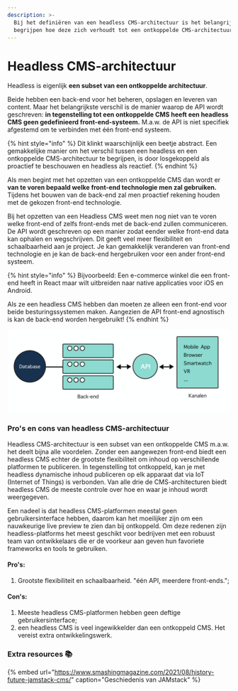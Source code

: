 ```yaml
---
description: >-
  Bij het definiëren van een headless CMS-architectuur is het belangrijk om te
  begrijpen hoe deze zich verhoudt tot een ontkoppelde CMS-architectuur.
---
```


# Headless CMS-architectuur

Headless is eigenlijk **een subset van een ontkoppelde architectuur**. 

Beide hebben een back-end voor het beheren, opslagen en leveren van content. Maar het belangrijkste verschil is de manier waarop de API wordt geschreven: **in tegenstelling tot een ontkoppelde CMS heeft een headless CMS geen gedefinieerd front-end-systeem.** M.a.w. de API is niet specifiek afgestemd om te verbinden met één front-end systeem.

{% hint style="info" %}
Dit klinkt waarschijnlijk een beetje abstract. Een gemakkelijke manier om het verschil tussen een headless en een ontkoppelde CMS-architectuur te begrijpen, is door losgekoppeld als proactief te beschouwen en headless als reactief.
{% endhint %}

Als men begint met het opzetten van een ontkoppelde CMS dan wordt er **van te voren bepaald welke front-end technologie men zal gebruiken.** Tijdens het bouwen van de back-end zal men proactief rekening houden met de gekozen front-end technologie.

Bij het opzetten van een Headless CMS weet men nog niet van te voren welke front-end of zelfs front-ends met de back-end zullen communiceren. De API wordt geschreven op een manier zodat eender welke front-end data kan ophalen en wegschrijven. Dit geeft veel meer flexibiliteit en schaalbaarheid aan je project. Je kan gemakkelijk veranderen van front-end technologie en je kan de back-end hergebruiken voor een ander front-end systeem.

{% hint style="info" %}
Bijvoorbeeld: Een e-commerce winkel die een front-end heeft in React maar wilt uitbreiden naar native applicaties voor iOS en Android. 

Als ze een headless CMS hebben dan moeten ze alleen een front-end voor beide besturingssystemen maken. Aangezien de API front-end agnostisch is kan de back-end worden hergebruikt! 
{% endhint %}

![Headless CMS-Architectuur](../../.gitbook/assets/image%20%2852%29.png)

### Pro's en cons van headless CMS-architectuur

Headless CMS-architectuur is een subset van een ontkoppelde CMS m.a.w. het deelt  bijna alle voordelen. Zonder een aangewezen front-end biedt een headless CMS echter de grootste flexibiliteit om inhoud op verschillende platformen te publiceren. In tegenstelling tot ontkoppeld, kan je met headless dynamische inhoud publiceren op elk apparaat dat via IoT \(Internet of Things\) is verbonden. Van alle drie de CMS-architecturen biedt headless CMS de meeste controle over hoe en waar je inhoud wordt weergegeven.

Een nadeel is dat headless CMS-platformen meestal geen gebruikersinterface hebben, daarom kan het moeilijker zijn om een ​​nauwkeurige live preview te zien dan bij ontkoppeld. Om deze redenen zijn headless-platforms het meest geschikt voor bedrijven met een robuust team van ontwikkelaars die er de voorkeur aan geven hun favoriete frameworks en tools te gebruiken.

#### **Pro's:**

1. Grootste flexibiliteit en schaalbaarheid. "één API, meerdere front-ends.";

#### **Con's:**

1. Meeste headless CMS-platformen hebben geen deftige gebruikersinterface;
2. een headless CMS is veel ingewikkelder dan een ontkoppeld CMS. Het vereist extra ontwikkelingswerk.

### Extra resources 📚

{% embed url="https://www.smashingmagazine.com/2021/08/history-future-jamstack-cms/" caption="Geschiedenis van JAMstack" %}

